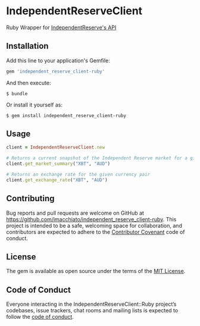 # IndependentReserveClient

Ruby Wrapper for [IndependentReserve's API](https://www.independentreserve.com/API#overview)

## Installation

Add this line to your application's Gemfile:

```ruby
gem 'independent_reserve_client-ruby'
```

And then execute:

    $ bundle

Or install it yourself as:

    $ gem install independent_reserve_client-ruby

## Usage

```ruby
client = IndependentReserveClient.new

# Returns a current snapshot of the Independent Reserve market for a given currency pair.
client.get_market_summary("XBT", "AUD")

# Returns an exchange rate for the given currency pair
client.get_exchange_rate("XBT", "AUD")
```

## Contributing

Bug reports and pull requests are welcome on GitHub at https://github.com/imacchiato/independent_reserve_client-ruby. This project is intended to be a safe, welcoming space for collaboration, and contributors are expected to adhere to the [Contributor Covenant](http://contributor-covenant.org) code of conduct.

## License

The gem is available as open source under the terms of the [MIT License](http://opensource.org/licenses/MIT).

## Code of Conduct

Everyone interacting in the IndependentReserveClient::Ruby project’s codebases, issue trackers, chat rooms and mailing lists is expected to follow the [code of conduct](https://github.com/[USERNAME]/independent_reserve_client-ruby/blob/master/CODE_OF_CONDUCT.md).
